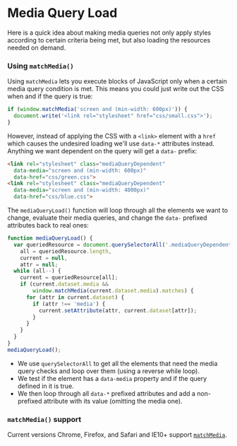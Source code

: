 # Media Query Load

Here is a quick idea about making media queries not only apply styles according to certain criteria being met, but also loading the resources needed on demand.

### Using `matchMedia()`

Using `matchMedia` lets you execute blocks of JavaScript only when a certain media query condition is met. This means you could just write out the CSS when and if the query is true:

```javascript
if (window.matchMedia('screen and (min-width: 600px)')) {
  document.write('<link rel="stylesheet" href="css/small.css">');
}
```

However, instead of applying the CSS with a `<link>` element with a `href` which causes the undesired loading we'll use `data-*` attributes instead. Anything we want dependent on the query will get a `data-` prefix:

```html
<link rel="stylesheet" class="mediaQueryDependent" 
  data-media="screen and (min-width: 600px)" 
  data-href="css/green.css">
<link rel="stylesheet" class="mediaQueryDependent" 
  data-media="screen and (min-width: 4000px)" 
  data-href="css/blue.css">
```

The `mediaQueryLoad()` function will loop through all the elements we want to change, evaluate their media queries, and change the `data-` prefixed attributes back to real ones:

```javascript
function mediaQueryLoad() {
  var queriedResource = document.querySelectorAll('.mediaQueryDependent'),
    all = queriedResource.length,
    current = null,
    attr = null;
  while (all--) {
    current = queriedResource[all];
    if (current.dataset.media &&
        window.matchMedia(current.dataset.media).matches) {
      for (attr in current.dataset) {
        if (attr !== 'media') {
          current.setAttribute(attr, current.dataset[attr]);
        }
      }
    }
  }
}
mediaQueryLoad();
```

* We use `querySelectorAll` to get all the elements that need the media query checks and loop over them (using a reverse while loop).
* We test if the element has a `data-media` property and if the query defined in it is true.
* We then loop through all `data-*` prefixed attributes and add a non-prefixed attribute with its value (omitting the media one).


### `matchMedia()` support

Current versions Chrome, Firefox, and Safari and IE10+ support [`matchMedia`](http://caniuse.com/#search=matchmed).
